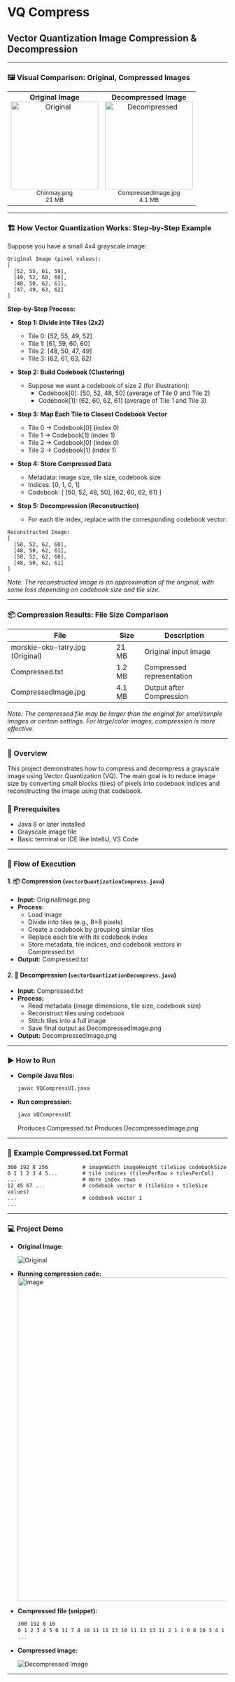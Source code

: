 # VQ Compress

## Vector Quantization Image Compression & Decompression

---

### 🖼️ Visual Comparison: Original, Compressed Images

<table>
  <tr>
    <td align="center">
      <b>Original Image</b><br>
      <img src="morskie-oko-tatry.jpg" alt="Original" width="200"/><br>
      <sub>Chinmay.png<br>21 MB</sub>
    </td>
    <td align="center">
      <b>Decompressed Image</b><br>
      <img src="CompressedImage.jpg" alt="Decompressed" width="200"/><br>
      <sub>CompressedImage.jpg<br>4.1 MB</sub>
    </td>
  </tr>
</table>


---

### 🏗️ How Vector Quantization Works: Step-by-Step Example

Suppose you have a small 4x4 grayscale image:

```
Original Image (pixel values):
[
  [52, 55, 61, 59],
  [49, 52, 60, 60],
  [48, 50, 62, 61],
  [47, 49, 63, 62]
]
```

**Step-by-Step Process:**

- **Step 1: Divide into Tiles (2x2)**
  - Tile 0: [52, 55, 49, 52]
  - Tile 1: [61, 59, 60, 60]
  - Tile 2: [48, 50, 47, 49]
  - Tile 3: [62, 61, 63, 62]

- **Step 2: Build Codebook (Clustering)**
  - Suppose we want a codebook of size 2 (for illustration):
    - Codebook[0]: [50, 52, 48, 50]   (average of Tile 0 and Tile 2)
    - Codebook[1]: [62, 60, 62, 61]   (average of Tile 1 and Tile 3)

- **Step 3: Map Each Tile to Closest Codebook Vector**
  - Tile 0 → Codebook[0] (index 0)
  - Tile 1 → Codebook[1] (index 1)
  - Tile 2 → Codebook[0] (index 0)
  - Tile 3 → Codebook[1] (index 1)

- **Step 4: Store Compressed Data**
  - Metadata: image size, tile size, codebook size
  - Indices: [0, 1, 0, 1]
  - Codebook: [ [50, 52, 48, 50], [62, 60, 62, 61] ]

- **Step 5: Decompression (Reconstruction)**
  - For each tile index, replace with the corresponding codebook vector:

```
Reconstructed Image:
[
  [50, 52, 62, 60],
  [48, 50, 62, 61],
  [50, 52, 62, 60],
  [48, 50, 62, 61]
]
```

*Note: The reconstructed image is an approximation of the original, with some loss depending on codebook size and tile size.*

---

### 📦 Compression Results: File Size Comparison

| File                              | Size      | Description                       |
|-----------------------------------|-----------|-----------------------------------|
|morskie-oko-tatry.jpg (Original)   | 21 MB     | Original input image              |
| Compressed.txt                    | 1.2 MB    | Compressed representation         |
| CompressedImage.jpg             | 4.1 MB      | Output after Compression          |

*Note: The compressed file may be larger than the original for small/simple images or certain settings. For large/color images, compression is more effective.*

---

### 📝 Overview

This project demonstrates how to compress and decompress a grayscale image using Vector Quantization (VQ). The main goal is to reduce image size by converting small blocks (tiles) of pixels into codebook indices and reconstructing the image using that codebook.



### 🔧 Prerequisites

- Java 8 or later installed
- Grayscale image file
- Basic terminal or IDE like IntelliJ, VS Code

---

### 🔁 Flow of Execution

#### 1. 📦 Compression (`vectorQuantizationCompress.java`)
- **Input:** OriginalImage.png
- **Process:**
  - Load image
  - Divide into tiles (e.g., 8×8 pixels)
  - Create a codebook by grouping similar tiles
  - Replace each tile with its codebook index
  - Store metadata, tile indices, and codebook vectors in Compressed.txt
- **Output:** Compressed.txt

#### 2. 🧩 Decompression (`vectorQuantizationDecompress.java`)
- **Input:** Compressed.txt
- **Process:**
  - Read metadata (image dimensions, tile size, codebook size)
  - Reconstruct tiles using codebook
  - Stitch tiles into a full image
  - Save final output as DecompressedImage.png
- **Output:** DecompressedImage.png

---

### ▶️ How to Run

- **Compile Java files:**
  ```bash
  javac VQCompressUI.java
  ```
- **Run compression:**
  ```bash
  java VQCompressUI
  ```
  Produces Compressed.txt
  Produces DecompressedImage.png

---

### 🧪 Example Compressed.txt Format

```
300 192 8 256           # imageWidth imageHeight tileSize codebookSize
0 1 1 2 3 4 5...        # tile indices (tilesPerRow × tilesPerCol)
...                     # more index rows
12 45 67 ...            # codebook vector 0 (tileSize × tileSize values)
...                     # codebook vector 1
...
```

---



### 💻 Project Demo

- **Original Image:**

  ![Original](morskie-oko-tatry.jpg)

- **Running compression code:**
   <img width="1365" height="738" alt="image" src="https://github.com/user-attachments/assets/f665c33b-4726-4f2e-8fff-38428cf37978" />


- **Compressed file (snippet):**
  ```bash
  300 192 8 16
  0 1 2 3 4 5 6 11 7 8 10 11 11 13 10 11 13 13 11 2 1 1 0 8 10 3 4 1 1 1 1 14 15 15 15 8 3 
  ...
  ```
- **Compressed image:**

  ![Decompressed Image](DecompressedImage.jpg)

---
